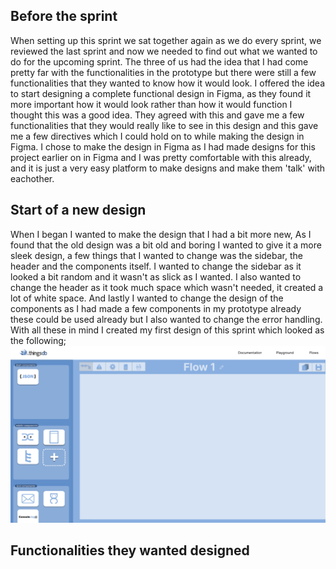 ## Before the sprint
When setting up this sprint we sat together again as we do every sprint, we reviewed the last sprint and now we needed to find out what we wanted to do for the upcoming sprint. The three of us had the idea that I had come pretty far with the functionalities in the prototype but there were still a few functionalities that they wanted to know how it would look. I offered the idea to start designing a complete functional design in Figma, as they found it more important how it would look rather than how it would function I thought this was a good idea. They agreed with this and gave me a few functionalities that they would really like to see in this design and this gave me a few directives which I could hold on to while making the design in Figma. I chose to make the design in Figma as I had made designs for this project earlier on in Figma and I was pretty comfortable with this already, and it is just a very easy platform to make designs and make them 'talk' with eachother.

## Start of a new design
When I began I wanted to make the design that I had a bit more new, As I found that the old design was a bit old and boring I wanted to give it a more sleek design, a few things that I wanted to change was the sidebar, the header and the components itself.
I wanted to change the sidebar as it looked a bit random and it wasn't as slick as I wanted.
I also wanted to change the header as it took much space which wasn't needed, it created a lot of white space.
And lastly I wanted to change the design of the components as I had made a few components in my prototype already these could be used already but I also wanted to change the error handling.
With all these in mind I created my first design of this sprint which looked as the following; 
![image](uploads/562429b44df27df7377fd6cf1b9f1946/image.png)

## Functionalities they wanted designed